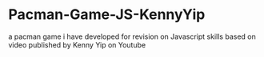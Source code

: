 # Pacman-Game-JS-KennyYip
a pacman game i have developed for revision on Javascript skills based on video published by Kenny Yip on Youtube
